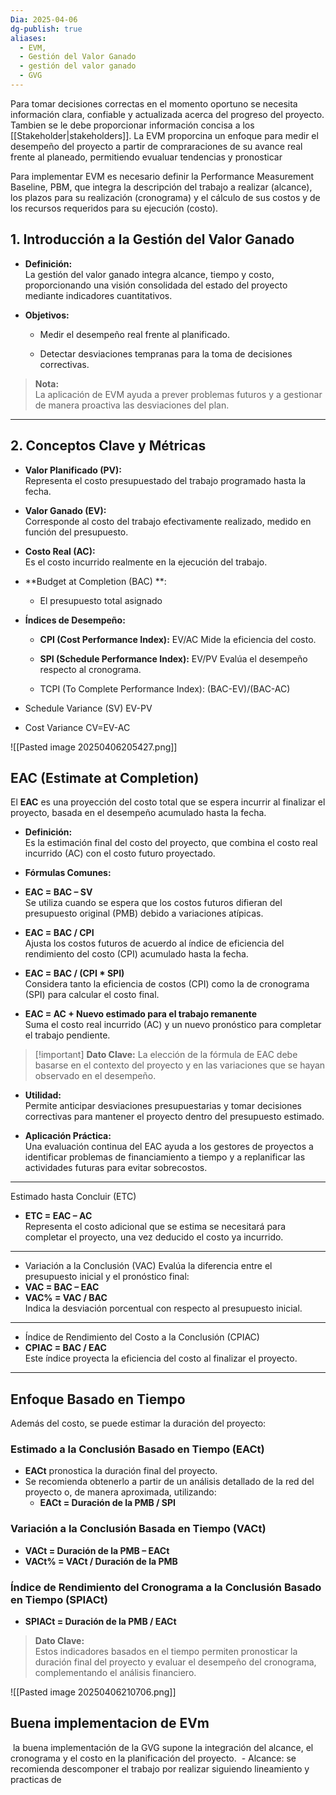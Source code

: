 ```yaml
---
Dia: 2025-04-06
dg-publish: true
aliases:
  - EVM,
  - Gestión del Valor Ganado
  - gestión del valor ganado
  - GVG
---
```

Para tomar decisiones correctas en el momento oportuno se necesita información clara, confiable y actualizada acerca del progreso del proyecto. Tambien se le debe proporcionar información concisa a los [[Stakeholder|stakeholders]]. La EVM proporcina un enfoque para medir el desempeño del proyecto a partir de compraraciones de su avance real frente al planeado, permitiendo evualuar tendencias y pronosticar

Para implementar EVM es necesario definir la Performance Measurement Baseline, PBM, que integra la descripción del trabajo a realizar (alcance), los plazos para su realización (cronograma) y el cálculo de sus costos y de los recursos requeridos para su ejecución (costo).
## 1. Introducción a la Gestión del Valor Ganado

- **Definición:**  
    La gestión del valor ganado integra alcance, tiempo y costo, proporcionando una visión consolidada del estado del proyecto mediante indicadores cuantitativos.
    
- **Objetivos:**
    
    - Medir el desempeño real frente al planificado.
        
    - Detectar desviaciones tempranas para la toma de decisiones correctivas.
        

> **Nota:**  
> La aplicación de EVM ayuda a prever problemas futuros y a gestionar de manera proactiva las desviaciones del plan.

---

## 2. Conceptos Clave y Métricas

- **Valor Planificado (PV):**  
    Representa el costo presupuestado del trabajo programado hasta la fecha.
    
- **Valor Ganado (EV):**  
    Corresponde al costo del trabajo efectivamente realizado, medido en función del presupuesto.
    
- **Costo Real (AC):**  
    Es el costo incurrido realmente en la ejecución del trabajo.
    
- **Budget at Completion (BAC) **:
	- El presupuesto total asignado
	    
- **Índices de Desempeño:**
    
    - **CPI (Cost Performance Index):** EV/AC Mide la eficiencia del costo.
        
    - **SPI (Schedule Performance Index):** EV/PV Evalúa el desempeño respecto al cronograma.
      
    - TCPI (To Complete Performance Index): (BAC-EV)/(BAC-AC)
        
- Schedule Variance (SV) EV-PV
- Cost Variance CV=EV-AC

![[Pasted image 20250406205427.png]]

## EAC  (Estimate at Completion)

El **EAC** es una proyección del costo total que se espera incurrir al finalizar el proyecto, basada en el desempeño acumulado hasta la fecha.

- **Definición:**  
  Es la estimación final del costo del proyecto, que combina el costo real incurrido (AC) con el costo futuro proyectado.

- **Fórmulas Comunes:**  
- **EAC = BAC – SV**  
  Se utiliza cuando se espera que los costos futuros difieran del presupuesto original (PMB) debido a variaciones atípicas.

- **EAC = BAC / CPI**  
  Ajusta los costos futuros de acuerdo al índice de eficiencia del rendimiento del costo (CPI) acumulado hasta la fecha.

- **EAC = BAC / (CPI * SPI)**  
  Considera tanto la eficiencia de costos (CPI) como la de cronograma (SPI) para calcular el costo final.

- **EAC = AC + Nuevo estimado para el trabajo remanente**  
  Suma el costo real incurrido (AC) y un nuevo pronóstico para completar el trabajo pendiente.


>[!important] **Dato Clave:**   La elección de la fórmula de EAC debe basarse en el contexto del proyecto y en las variaciones que se hayan observado en el desempeño.

- **Utilidad:**  
  Permite anticipar desviaciones presupuestarias y tomar decisiones correctivas para mantener el proyecto dentro del presupuesto estimado.

- **Aplicación Práctica:**  
  Una evaluación continua del EAC ayuda a los gestores de proyectos a identificar problemas de financiamiento a tiempo y a replanificar las actividades futuras para evitar sobrecostos.

---

Estimado hasta Concluir (ETC)
- **ETC = EAC – AC**  
  Representa el costo adicional que se estima se necesitará para completar el proyecto, una vez deducido el costo ya incurrido.

---

- Variación a la Conclusión (VAC)
Evalúa la diferencia entre el presupuesto inicial y el pronóstico final:
- **VAC = BAC – EAC**
- **VAC% = VAC / BAC**  
  Indica la desviación porcentual con respecto al presupuesto inicial.

---

- Índice de Rendimiento del Costo a la Conclusión (CPIAC)
- **CPIAC = BAC / EAC**  
  Este índice proyecta la eficiencia del costo al finalizar el proyecto.

---

## Enfoque Basado en Tiempo

Además del costo, se puede estimar la duración del proyecto:

### Estimado a la Conclusión Basado en Tiempo (EACt)
- **EACt** pronostica la duración final del proyecto.  
- Se recomienda obtenerlo a partir de un análisis detallado de la red del proyecto o, de manera aproximada, utilizando:
  - **EACt = Duración de la PMB / SPI**

### Variación a la Conclusión Basada en Tiempo (VACt)
- **VACt = Duración de la PMB – EACt**
- **VACt% = VACt / Duración de la PMB**

### Índice de Rendimiento del Cronograma a la Conclusión Basado en Tiempo (SPIACt)
- **SPIACt = Duración de la PMB / EACt**

> **Dato Clave:**  
> Estos indicadores basados en el tiempo permiten pronosticar la duración final del proyecto y evaluar el desempeño del cronograma, complementando el análisis financiero.



![[Pasted image 20250406210706.png]]


## Buena implementacion de EVm
 la buena implementación de la GVG supone la integración del alcance, el cronograma y el costo en la planificación del proyecto.
 - Alcance: se recomienda descomponer el trabajo por realizar siguiendo lineamiento y practicas de 